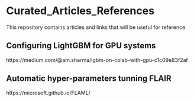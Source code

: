 # Curated_Articles_References
This repository contains articles and links that will be useful for reference

<h2>Configuring LightGBM for GPU systems</h2>
<href> https://medium.com/@am.sharma/lgbm-on-colab-with-gpu-c1c09e83f2af </href>

<h2> Automatic hyper-parameters tunning FLAIR </h2>
<href> https://microsoft.github.io/FLAML/ </href>
